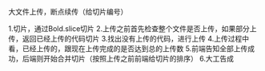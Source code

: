 大文件上传，断点续传（给切片编号）

1.切片，通过Bold.slice切片
2.上传之前首先检查整个文件是否上传，如果部分上传，返回已经上传的代码切片
3.找出没有上传的代码，进行上传
4.上传过程中看，已经上传的，跟现在上传完成的是否达到总的上传数
5.前端告知全部上传成功，后端则开始合并切片（按照上传之前前端给切片的排序）
6.大工告成
